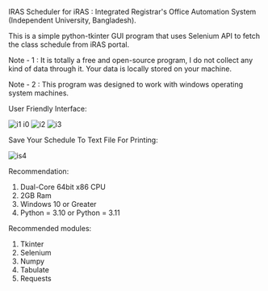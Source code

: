 IRAS Scheduler for iRAS : Integrated Registrar's Office Automation System (Independent University, Bangladesh).

This is a simple python-tkinter GUI program that uses Selenium API to fetch the class schedule from iRAS portal.

Note - 1 : It is totally a free and open-source program, I do not collect any kind of data through it. Your data is locally stored on your machine.

Note - 2 : This program was designed to work with windows operating system machines.

User Friendly Interface:

![![i1](https://github.com/muyeed15/iras_scheduler/assets/101888493/2a00a9b7-1374-459d-be38-0d9dd6fb15a2)
i0](https://github.com/muyeed15/iras_scheduler/assets/101888493/6fd3e423-758a-4028-b35e-77798a532e6f)
![i2](https://github.com/muyeed15/iras_scheduler/assets/101888493/0edcbb09-132c-46c7-bc4c-08279c3806e0)
![i3](https://github.com/muyeed15/iras_scheduler/assets/101888493/c2305a80-aabb-419b-9d3c-384b83e18266)

Save Your Schedule To Text File For Printing:

![is4](https://github.com/muyeed15/iras_scheduler/assets/101888493/2dd48cae-6d06-46a2-a847-be2ef86a0f50)

Recommendation:

1) Dual-Core 64bit x86 CPU
2) 2GB Ram
3) Windows 10 or Greater
4) Python = 3.10 or Python = 3.11

Recommended modules:
1) Tkinter
2) Selenium
3) Numpy
4) Tabulate
5) Requests
